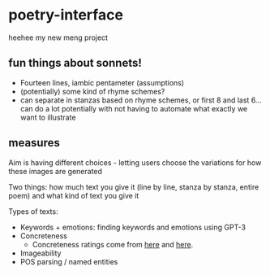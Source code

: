 # poetry-interface
heehee my new meng project

## fun things about sonnets!

- Fourteen lines, iambic pentameter (assumptions)
- (potentially) some kind of rhyme schemes?
- can separate in stanzas based on rhyme schemes, or first 8 and last 6... can do a lot potentially with not having to automate what exactly we want to illustrate

## measures

Aim is having different choices - letting users choose the variations for how these images are generated

Two things: how much text you give it (line by line, stanza by stanza, entire poem) and what kind of text you give it

Types of texts:
- Keywords + emotions: finding keywords and emotions using GPT-3
- Concreteness
  - Concreteness ratings come from [here](https://link.springer.com/article/10.3758/s13428-022-01912-6) and [here](https://link.springer.com/article/10.3758/s13428-013-0403-5).
- Imageability
- POS parsing / named entities